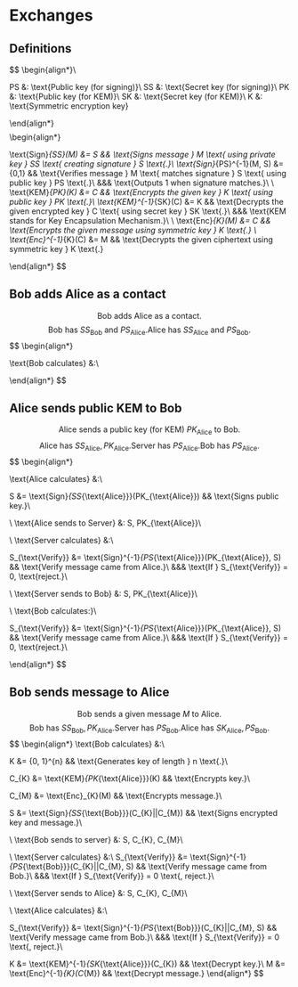 # Exchanges

## Definitions

$$
\begin{align*}\\

PS &: \text{Public key (for signing)}\\
SS &: \text{Secret key (for signing)}\\
PK &: \text{Public key (for KEM)}\\
SK &: \text{Secret key (for KEM)}\\
K &: \text{Symmetric encryption key}

\end{align*}
$$
$$
\begin{align*}

\text{Sign}_{SS}(M) &= S && \text{Signs message } M \text{ using private key } SS \text{ creating signature } S \text{.}\\
\text{Sign}_{PS}^{-1}(M, S) &= \{0,1\} && \text{Verifies message } M \text{ matches signature } S \text{ using public key } PS \text{.}\\
&&& \text{Outputs 1 when signature matches.}\\
\\
\text{KEM}_{PK}(K) &= C && \text{Encrypts the given key } K \text{ using public key } PK \text{.}\\
\text{KEM}^{-1}_{SK}(C) &= K && \text{Decrypts the given encrypted key } C \text{ using secret key } SK \text{.}\\
&&& \text{KEM stands for Key Encapsulation Mechanism.}\\
\\
\text{Enc}_{K}(M) &= C && \text{Encrypts the given message using symmetric key } K \text{.} \\
\text{Enc}^{-1}_{K}(C) &= M && \text{Decrypts the given ciphertext using symmetric key } K \text{.}

\end{align*}
$$

## Bob adds Alice as a contact

$$
\text{Bob adds Alice as a contact.}
$$
$$
\text{Bob has } SS_{\text{Bob}} \text{ and } PS_{\text{Alice}}. \text{Alice has } SS_{\text{Alice}} \text{ and } PS_{\text{Bob}}.
$$
$$
\begin{align*}

\text{Bob calculates} &:\\



\end{align*}
$$

## Alice sends public KEM to Bob

$$
\text{Alice sends a public key (for KEM) } PK_{\text{Alice}} \text{ to Bob.}
$$
$$
\text{Alice has } SS_{\text{Alice}}, PK_{\text{Alice}}. \text{Server has } PS_\text{Alice}. \text{Bob has } PS_{\text{Alice}}.
$$
$$
\begin{align*}

\text{Alice calculates} &:\\

S &= \text{Sign}_{SS_{\text{Alice}}}(PK_{\text{Alice}})
&& \text{Signs public key.}\\

\\
\text{Alice sends to Server} &: S, PK_{\text{Alice}}\\

\\
\text{Server calculates} &:\\

S_{\text{Verify}} &= \text{Sign}^{-1}_{PS_{\text{Alice}}}(PK_{\text{Alice}}, S)
&& \text{Verify message came from Alice.}\\
&&& \text{If } S_{\text{Verify}} = 0, \text{reject.}\\

\\
\text{Server sends to Bob} &: S, PK_{\text{Alice}}\\

\\
\text{Bob calculates:}\\

S_{\text{Verify}} &= \text{Sign}^{-1}_{PS_{\text{Alice}}}(PK_{\text{Alice}}, S)
&& \text{Verify message came from Alice.}\\
&&& \text{If } S_{\text{Verify}} = 0, \text{reject.}\\

\end{align*}
$$

## Bob sends message to Alice

$$
\text{Bob sends a given message } M \text{ to Alice}.
$$
$$
\text{Bob has } SS_{\text{Bob}}, PK_{\text{Alice}}. \text{Server has } PS_{\text{Bob}}. \text{Alice has } SK_{\text{Alice}}, PS_{\text{Bob}}.
$$
$$
\begin{align*}
\text{Bob calculates} &:\\

K &= \{0, 1\}^{n}
&& \text{Generates key of length } n \text{.}\\

C_{K} &= \text{KEM}_{PK_{\text{Alice}}}(K)
&& \text{Encrypts key.}\\

C_{M} &= \text{Enc}_{K}(M)
&& \text{Encrypts message.}\\

S &= \text{Sign}_{SS_{\text{Bob}}}(C_{K}||C_{M})
&& \text{Signs encrypted key and message.}\\

\\
\text{Bob sends to server} &: S, C_{K}, C_{M}\\

\\
\text{Server calculates} &:\\
S_{\text{Verify}} &= \text{Sign}^{-1}_{PS_{\text{Bob}}}(C_{K}||C_{M}, S)
&& \text{Verify message came from Bob.}\\
&&& \text{If } S_{\text{Verify}} = 0 \text{, reject.}\\

\\
\text{Server sends to Alice} &: S, C_{K}, C_{M}\\

\\
\text{Alice calculates} &:\\

S_{\text{Verify}} &= \text{Sign}^{-1}_{PS_{\text{Bob}}}(C_{K}||C_{M}, S)
&& \text{Verify message came from Bob.}\\
&&& \text{If } S_{\text{Verify}} = 0 \text{, reject.}\\

K &= \text{KEM}^{-1}_{SK_{\text{Alice}}}(C_{K})
&& \text{Decrypt key.}\\
M &= \text{Enc}^{-1}_{K}(C_{M})
&& \text{Decrypt message.}
\end{align*}
$$

